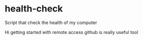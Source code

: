 # health-check
Script that check the health of my computer

Hi getting started with remote access
github is really useful tool
